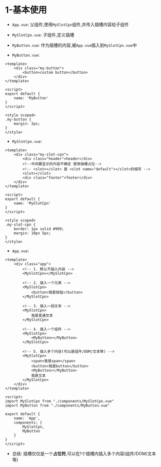 # 1-基本使用

- `App.vue`: 父组件,使用`MySlotCpn`组件,并传入插槽内容给子组件
- `MySlotCpn.vue`: 子组件,定义插槽
- `MyButton.vue`: 作为插槽的内容,被`App.vue`插入到`MySlotCpn.vue`中

- `MyButton.vue`:

```vue
<template>
    <div class="my-button">
        <button>custom button</button>
    </div>
</template>

<script>
export default {
    name: 'MyButton'
}
</script>

<style scoped>
.my-button {
    margin: 2px;
}
</style>
```

- `MySlotCpn.vue`:

```vue
<template>
    <div class="my-slot-cpn">
        <div class="header">header</div>
        <!--中间要显示的内容不确定 使用插槽占位-->
        <!-- <slot></slot> 是 <slot name="default"></slot>的缩写 -->
        <slot></slot>
        <div class="footer">footer</div>
    </div>
</template>

<script>
export default {
    name: 'MySlotCpn'
}
</script>

<style scoped>
.my-slot-cpn {
    border: 1px solid #999;
    margin: 10px 5px;
}
</style>
```

- `App.vue`:

```vue
<template>
    <div class="app">
        <!-- 1. 默认不插入内容 -->
        <MySlotCpn></MySlotCpn>

        <!-- 2. 插入一个元素 -->
        <MySlotCpn>
            <button>我是按钮</button>
        </MySlotCpn>

        <!-- 3. 插入一段文本 -->
        <MySlotCpn>
            我是普通文本
        </MySlotCpn>

        <!-- 4. 插入一个组件 -->
        <MySlotCpn>
            <MyButton></MyButton>
        </MySlotCpn>

        <!-- 5. 插入多个内容(可以是组件/DOM/文本等) -->
        <MySlotCpn>
            <span>我是span</span>
            <button>我是button</button>
            <MyButton></MyButton>
            我是文本
        </MySlotCpn>
    </div>
</template>

<script>
import MySlotCpn from "./components/MySlotCpn.vue"
import MyButton from "./components/MyButton.vue"

export default {
    name: 'App',
    components: {
        MySlotCpn,
        MyButton
    }
}
</script>
```

- 总结: 插槽仅仅是一个**占位符**,可以在1个插槽内插入多个内容(组件/DOM/文本等)